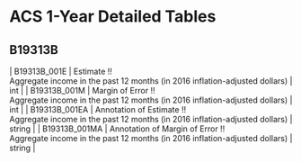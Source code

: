 # ACS 1-Year Detailed Tables

## B19313B

| B19313B_001E | Estimate !!<br>Aggregate income in the past 12 months (in 2016 inflation-adjusted dollars) | int |
| B19313B_001M | Margin of Error !!<br>Aggregate income in the past 12 months (in 2016 inflation-adjusted dollars) | int |
| B19313B_001EA | Annotation of Estimate !!<br>Aggregate income in the past 12 months (in 2016 inflation-adjusted dollars) | string |
| B19313B_001MA | Annotation of Margin of Error !!<br>Aggregate income in the past 12 months (in 2016 inflation-adjusted dollars) | string |

